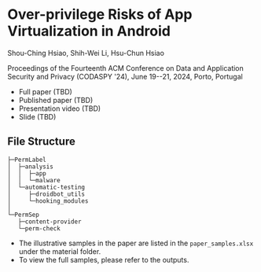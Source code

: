 # Over-privilege Risks of App Virtualization in Android
Shou-Ching Hsiao, Shih-Wei Li, Hsu-Chun Hsiao

Proceedings of the Fourteenth ACM Conference on Data and Application Security and Privacy (CODASPY '24), June 19--21, 2024, Porto, Portugal

- Full paper (TBD)
- Published paper (TBD)
- Presentation video (TBD)
- Slide (TBD)

## File Structure
```
├─PermLabel
│  ├─analysis
│  │  ├─app
│  │  └─malware
│  └─automatic-testing
│     ├─droidbot_utils
│     └─hooking_modules
│
└─PermSep
   ├─content-provider
   └─perm-check
```

* The illustrative samples in the paper are listed in the ```paper_samples.xlsx``` under the material folder. 
* To view the full samples, please refer to the outputs.